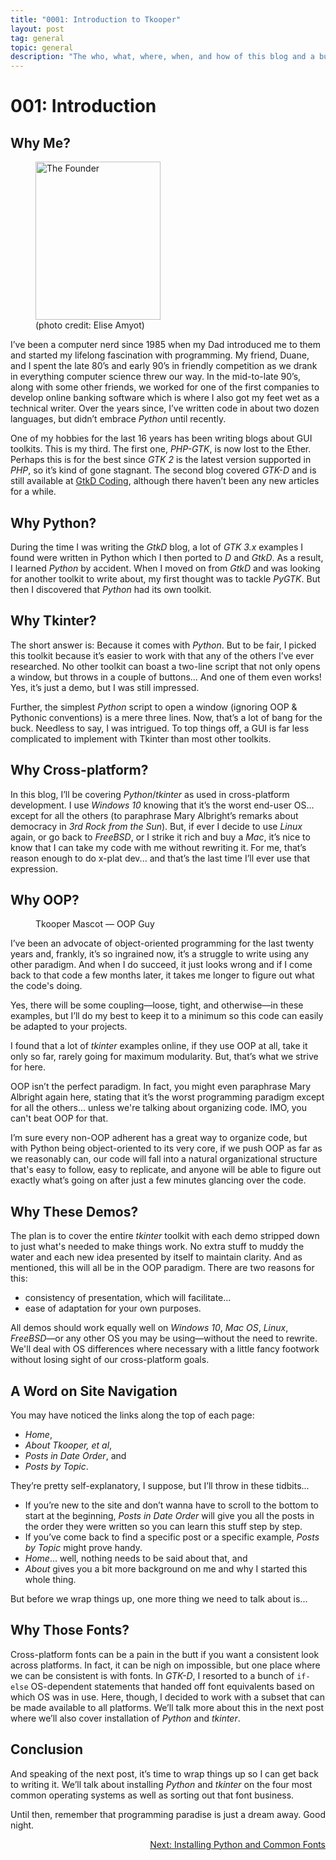 ```yaml
---
title: "0001: Introduction to Tkooper"
layout: post
tag: general
topic: general
description: "The who, what, where, when, and how of this blog and a bunch of other things that might be good to know."
---
```


# 001: Introduction
## Why Me?

<!-- LEFT -->
<div class="inpage_diagram">
	<figure class="left">
		<img src="{{ site.baseurl }}/images/founder/chained_scientist.jpg" alt="The Founder" style="width: 200px; height: 253px;">
		<figcaption>
			(photo credit: Elise Amyot)
		</figcaption>
	</figure>
</div>

I’ve been a computer nerd since 1985 when my Dad introduced me to them and started my lifelong fascination with programming. My friend, Duane, and I spent the late 80’s and early 90’s in friendly competition as we drank in everything computer science threw our way. In the mid-to-late 90’s, along with some other friends, we worked for one of the first companies to develop online banking software which is where I also got my feet wet as a technical writer. Over the years since, I’ve written code in about two dozen languages, but didn’t embrace *Python* until recently.

One of my hobbies for the last 16 years has been writing blogs about GUI toolkits. This is my third. The first one, *PHP-GTK*, is now lost to the Ether. Perhaps this is for the best since *GTK 2* is the latest version supported in *PHP*, so it’s kind of gone stagnant. The second blog covered *GTK-D* and is still available at [GtkD Coding](https://gtkdcoding.com), although there haven’t been any new articles for a while.

## Why Python?

During the time I was writing the *GtkD* blog, a lot of *GTK 3.x* examples I found were written in Python which I then ported to *D* and *GtkD*. As a result, I learned *Python* by accident. When I moved on from *GtkD* and was looking for another toolkit to write about, my first thought was to tackle *PyGTK*. But then I discovered that *Python* had its own toolkit.

## Why Tkinter?

The short answer is: Because it comes with *Python*. But to be fair, I picked this toolkit because it’s easier to work with that any of the others I’ve ever researched. No other toolkit can boast a two-line script that not only opens a window, but throws in a couple of buttons... And one of them even works! Yes, it’s just a demo, but I was still impressed.

Further, the simplest *Python* script to open a window (ignoring OOP & Pythonic conventions) is a mere three lines. Now, that’s a lot of bang for the buck. Needless to say, I was intrigued. To top things off, a GUI is far less complicated to implement with Tkinter than most other toolkits.  

## Why Cross-platform?

In this blog, I’ll be covering *Python*/*tkinter* as used in cross-platform development. I use *Windows 10* knowing that it’s the worst end-user OS... except for all the others (to paraphrase Mary Albright’s remarks about democracy in *3rd Rock from the Sun*). But, if ever I decide to use *Linux* again, or go back to *FreeBSD*, or I strike it rich and buy a *Mac*, it’s nice to know that I can take my code with me without rewriting it. For me, that’s reason enough to do x-plat dev... and that’s the last time I’ll ever use that expression.

## Why OOP?

<!-- RIGHT -->
<div class="inpage_diagram">
	<figure class="right">
		<div class="mascot_lap_dissolve"></div>
		<figcaption class="centered">
			Tkooper Mascot — OOP Guy
		</figcaption>
	</figure>
</div>

I’ve been an advocate of object-oriented programming for the last twenty years and, frankly, it’s so ingrained now, it’s a struggle to write using any other paradigm. And when I do succeed, it just looks wrong and if I come back to that code a few months later, it takes me longer to figure out what the code's doing.

Yes, there will be some coupling—loose, tight, and otherwise—in these examples, but I’ll do my best to keep it to a minimum so this code can easily be adapted to your projects.

I found that a lot of *tkinter* examples online, if they use OOP at all, take it only so far, rarely going for maximum modularity. But, that’s what we strive for here.

OOP isn’t the perfect paradigm. In fact, you might even paraphrase Mary Albright again here, stating that it’s the worst programming paradigm except for all the others... unless we're talking about organizing code. IMO, you can't beat OOP for that.

I’m sure every non-OOP adherent has a great way to organize code, but with Python being object-oriented to its very core, if we push OOP as far as we reasonably can, our code will fall into a natural organizational structure that's easy to follow, easy to replicate, and anyone will be able to figure out exactly what’s going on after just a few minutes glancing over the code.

## Why These Demos?

The plan is to cover the entire *tkinter* toolkit with each demo stripped down to just what's needed to make things work. No extra stuff to muddy the water and each new idea presented by itself to maintain clarity. And as mentioned, this will all be in the OOP paradigm. There are two reasons for this:

- consistency of presentation, which will facilitate...
- ease of adaptation for your own purposes.

All demos should work equally well on *Windows 10*, *Mac* *OS*, *Linux*, *FreeBSD*—or any other OS you may be using—without the need to rewrite. We'll deal with OS differences where necessary with a little fancy footwork without losing sight of our cross-platform goals.

## A Word on Site Navigation

You may have noticed the links along the top of each page:

- *Home*,
- *About Tkooper, et al*,
- *Posts in Date Order*, and
- *Posts by Topic*.

They’re pretty self-explanatory, I suppose, but I’ll throw in these tidbits...

- If you’re new to the site and don’t wanna have to scroll to the bottom to start at the beginning, *Posts in Date Order* will give you all the posts in the order they were written so you can learn this stuff step by step.
- If you’ve come back to find a specific post or a specific example, *Posts by Topic* might prove handy.
- *Home*... well, nothing needs to be said about that, and
- *About* gives you a bit more background on me and why I started this whole thing.

But before we wrap things up, one more thing we need to talk about is...

## Why Those Fonts?

Cross-platform fonts can be a pain in the butt if you want a consistent look across platforms. In fact, it can be nigh on impossible, but one place where we can be consistent is with fonts. In *GTK-D*, I resorted to a bunch of `if-else` OS-dependent statements that handed off font equivalents based on which OS was in use. Here, though, I decided to work with a subset that can be made available to all platforms. We’ll talk more about this in the next post where we’ll also cover installation of *Python* and *tkinter*.

## Conclusion

And speaking of the next post, it’s time to wrap things up so I can get back to writing it. We’ll talk about installing *Python* and *tkinter* on the four most common operating systems as well as sorting out that font business.

Until then, remember that programming paradise is just a dream away. Good night.

<div class="blog-nav">
	<div style="float: right;">
		<a href="/2021/08/06/0002-python-font-installation.html">Next: Installing Python and Common Fonts</a>
	</div>
</div>